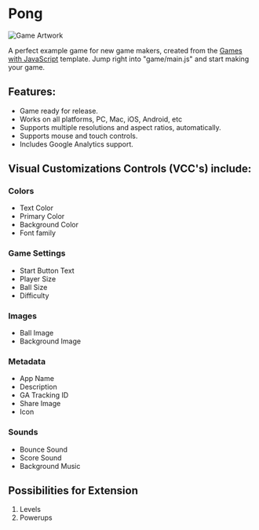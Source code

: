 # Pong
![Game Artwork](https://i.imgur.com/jcBe9Ef.png)

A perfect example game for new game makers, created from the [Games with JavaScript](https://gokoji.com/templates/96258628-3a97-4cce-b2d7-3829ecd46f32 "Games with JavaScript") template. Jump right into "game/main.js" and start making your game.

## Features: 
- Game ready for release.
- Works on all platforms, PC, Mac, iOS, Android, etc 
- Supports multiple resolutions and aspect ratios, automatically. 
- Supports mouse and touch controls. 
- Includes Google Analytics support. 
## Visual Customizations Controls (VCC's) include:
### Colors
  * Text Color
  * Primary Color
  * Background Color
  * Font family
### Game Settings
  * Start Button Text
  * Player Size
  * Ball Size
  * Difficulty
### Images
  * Ball Image
  * Background Image
### Metadata
  * App Name
  * Description
  * GA Tracking ID
  * Share Image
  * Icon
### Sounds
  * Bounce Sound
  * Score Sound
  * Background Music
## Possibilities for Extension
1. Levels
2. Powerups